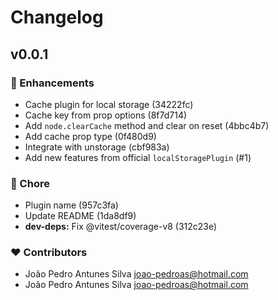 # Changelog


## v0.0.1


### 🚀 Enhancements

- Cache plugin for local storage (34222fc)
- Cache key from prop options (8f7d714)
- Add `node.clearCache` method and clear on reset (4bbc4b7)
- Add cache prop type (0f480d9)
- Integrate with unstorage (cbf983a)
- Add new features from official `localStoragePlugin` (#1)

### 🏡 Chore

- Plugin name (957c3fa)
- Update README (1da8df9)
- **dev-deps:** Fix @vitest/coverage-v8 (312c23e)

### ❤️  Contributors

- João Pedro Antunes Silva <joao-pedroas@hotmail.com>
- João Pedro Antunes Silva <joao-pedroas@hotmail.com>

